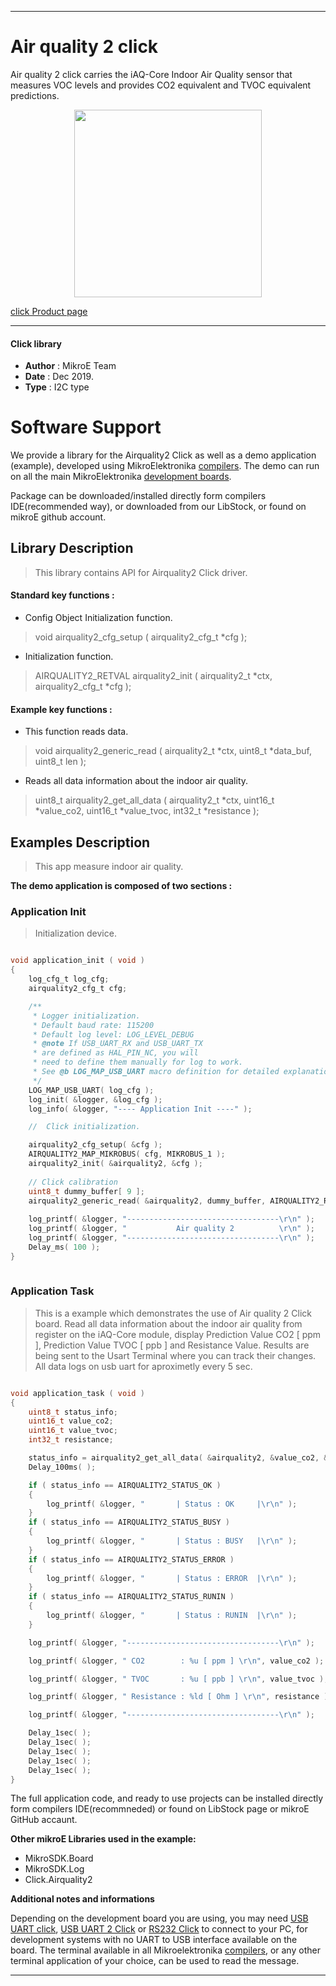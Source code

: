 
---
# Air quality 2 click

Air quality 2 click carries the iAQ-Core Indoor Air Quality sensor that measures VOC levels and provides CO2 equivalent and TVOC equivalent predictions.

<p align="center">
  <img src="https://download.mikroe.com/images/click_for_ide/airquality2_click.png" height=300px>
</p>

[click Product page](https://www.mikroe.com/air-quality-2-click)

---


#### Click library 

- **Author**        : MikroE Team
- **Date**          : Dec 2019.
- **Type**          : I2C type


# Software Support

We provide a library for the Airquality2 Click 
as well as a demo application (example), developed using MikroElektronika 
[compilers](https://shop.mikroe.com/compilers). 
The demo can run on all the main MikroElektronika [development boards](https://shop.mikroe.com/development-boards).

Package can be downloaded/installed directly form compilers IDE(recommended way), or downloaded from our LibStock, or found on mikroE github account. 

## Library Description

> This library contains API for Airquality2 Click driver.

#### Standard key functions :

- Config Object Initialization function.
> void airquality2_cfg_setup ( airquality2_cfg_t *cfg ); 
 
- Initialization function.
> AIRQUALITY2_RETVAL airquality2_init ( airquality2_t *ctx, airquality2_cfg_t *cfg );


#### Example key functions :

- This function reads data.
> void airquality2_generic_read ( airquality2_t *ctx, uint8_t *data_buf, uint8_t len );
 
- Reads all data information about the indoor air quality.
> uint8_t airquality2_get_all_data ( airquality2_t *ctx, uint16_t *value_co2, uint16_t *value_tvoc, int32_t *resistance );

## Examples Description

> This app measure indoor air quality.

**The demo application is composed of two sections :**

### Application Init 

> Initialization device.

```c

void application_init ( void )
{
    log_cfg_t log_cfg;
    airquality2_cfg_t cfg;

    /** 
     * Logger initialization.
     * Default baud rate: 115200
     * Default log level: LOG_LEVEL_DEBUG
     * @note If USB_UART_RX and USB_UART_TX 
     * are defined as HAL_PIN_NC, you will 
     * need to define them manually for log to work. 
     * See @b LOG_MAP_USB_UART macro definition for detailed explanation.
     */
    LOG_MAP_USB_UART( log_cfg );
    log_init( &logger, &log_cfg );
    log_info( &logger, "---- Application Init ----" );

    //  Click initialization.

    airquality2_cfg_setup( &cfg );
    AIRQUALITY2_MAP_MIKROBUS( cfg, MIKROBUS_1 );
    airquality2_init( &airquality2, &cfg );
    
    // Click calibration 
    uint8_t dummy_buffer[ 9 ];
    airquality2_generic_read( &airquality2, dummy_buffer, AIRQUALITY2_READ_ALL );
    
    log_printf( &logger, "----------------------------------\r\n" );
    log_printf( &logger, "           Air quality 2          \r\n" );
    log_printf( &logger, "----------------------------------\r\n" );
    Delay_ms( 100 );
}
  
```

### Application Task

> This is a example which demonstrates the use of Air quality 2 Click board.
> Read all data information about the indoor air quality
> from register on the iAQ-Core module, display Prediction Value CO2 [ ppm ],
> Prediction Value TVOC [ ppb ] and Resistance Value.
> Results are being sent to the Usart Terminal where you can track their changes.
> All data logs on usb uart for aproximetly every 5 sec.

```c

void application_task ( void )
{
    uint8_t status_info;
    uint16_t value_co2;
    uint16_t value_tvoc;
    int32_t resistance;

    status_info = airquality2_get_all_data( &airquality2, &value_co2, &value_tvoc, &resistance );
    Delay_100ms( );

    if ( status_info == AIRQUALITY2_STATUS_OK )
    {
        log_printf( &logger, "       | Status : OK     |\r\n" );
    }
    if ( status_info == AIRQUALITY2_STATUS_BUSY )
    {
        log_printf( &logger, "       | Status : BUSY   |\r\n" );
    }
    if ( status_info == AIRQUALITY2_STATUS_ERROR )
    {
        log_printf( &logger, "       | Status : ERROR  |\r\n" );
    }
    if ( status_info == AIRQUALITY2_STATUS_RUNIN )
    {
        log_printf( &logger, "       | Status : RUNIN  |\r\n" );
    }

    log_printf( &logger, "----------------------------------\r\n" );

    log_printf( &logger, " CO2        : %u [ ppm ] \r\n", value_co2 );

    log_printf( &logger, " TVOC       : %u [ ppb ] \r\n", value_tvoc );

    log_printf( &logger, " Resistance : %ld [ Ohm ] \r\n", resistance );

    log_printf( &logger, "----------------------------------\r\n" );

    Delay_1sec( );
    Delay_1sec( );
    Delay_1sec( );
    Delay_1sec( );
    Delay_1sec( );
}

```

The full application code, and ready to use projects can be  installed directly form compilers IDE(recommneded) or found on LibStock page or mikroE GitHub accaunt.

**Other mikroE Libraries used in the example:** 

- MikroSDK.Board
- MikroSDK.Log
- Click.Airquality2

**Additional notes and informations**

Depending on the development board you are using, you may need 
[USB UART click](https://shop.mikroe.com/usb-uart-click), 
[USB UART 2 Click](https://shop.mikroe.com/usb-uart-2-click) or 
[RS232 Click](https://shop.mikroe.com/rs232-click) to connect to your PC, for 
development systems with no UART to USB interface available on the board. The 
terminal available in all Mikroelektronika 
[compilers](https://shop.mikroe.com/compilers), or any other terminal application 
of your choice, can be used to read the message.



---
